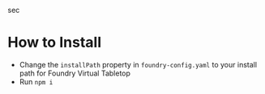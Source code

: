 sec

# How to Install

- Change the `installPath` property in `foundry-config.yaml` to your install path for Foundry Virtual Tabletop
- Run `npm i`